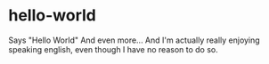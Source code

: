 # hello-world
Says "Hello World"
And even more...
And I'm actually really enjoying speaking english, even though I have no reason to do so.
